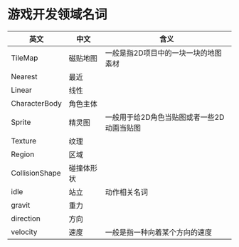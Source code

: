 # 游戏开发领域名词


| 英文             | 中文    | 含义                      |
| -------------- | ----- | ----------------------- |
| TileMap        | 磁贴地图  | 一般是指2D项目中的一块一块的地图素材     |
| Nearest        | 最近    |                         |
| Linear         | 线性    |                         |
| CharacterBody  | 角色主体  |                         |
| Sprite         | 精灵图   | 一般用于给2D角色当贴图或者一些2D动画当贴图 |
| Texture        | 纹理    |                         |
| Region         | 区域    |                         |
| CollisionShape | 碰撞体形状 |                         |
| idle           | 站立    | 动作相关名词                  |
| gravit         | 重力    |                         |
| direction      | 方向    |                         |
| velocity       | 速度    | 一般是指一种向着某个方向的速度         |
